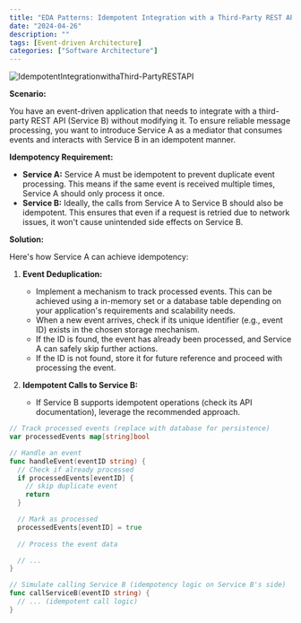 ```yaml
---
title: "EDA Patterns: Idempotent Integration with a Third-Party REST API"
date: "2024-04-26"
description: ""
tags: [Event-driven Architecture]
categories: ["Software Architecture"]
---
```



![IdempotentIntegrationwithaThird-PartyRESTAPI](/images/idempotent-integration.png)

**Scenario:**

You have an event-driven application that needs to integrate with a third-party REST API (Service B) without modifying it. To ensure reliable message processing, you want to introduce Service A as a mediator that consumes events and interacts with Service B in an idempotent manner.

**Idempotency Requirement:**

* **Service A:**  Service A must be idempotent to prevent duplicate event processing. This means if the same event is received multiple times, Service A should only process it once.
* **Service B:** Ideally, the calls from Service A to Service B should also be idempotent. This ensures that even if a request is retried due to network issues, it won't cause unintended side effects on Service B.

**Solution:**

Here's how Service A can achieve idempotency:

1. **Event Deduplication:**
    * Implement a mechanism to track processed events. This can be achieved using a in-memory set or a database table depending on your application's requirements and scalability needs.
    * When a new event arrives, check if its unique identifier (e.g., event ID) exists in the chosen storage mechanism.
    * If the ID is found, the event has already been processed, and Service A can safely skip further actions.
    * If the ID is not found, store it for future reference and proceed with processing the event.

2. **Idempotent Calls to Service B:**
   * If Service B supports idempotent operations (check its API documentation), leverage the recommended approach.


```go
// Track processed events (replace with database for persistence)
var processedEvents map[string]bool

// Handle an event
func handleEvent(eventID string) {
  // Check if already processed
  if processedEvents[eventID] {
    // skip duplicate event
    return
  }

  // Mark as processed
  processedEvents[eventID] = true
  
  // Process the event data

  // ...
}

// Simulate calling Service B (idempotency logic on Service B's side)
func callServiceB(eventID string) {
  // ... (idempotent call logic)
}
```